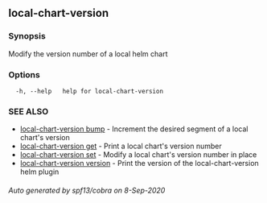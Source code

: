 ## local-chart-version



### Synopsis

Modify the version number of a local helm chart

### Options

```
  -h, --help   help for local-chart-version
```

### SEE ALSO

* [local-chart-version bump](local-chart-version_bump.md)	 - Increment the desired segment of a local chart's version
* [local-chart-version get](local-chart-version_get.md)	 - Print a local chart's version number
* [local-chart-version set](local-chart-version_set.md)	 - Modify a local chart's version number in place
* [local-chart-version version](local-chart-version_version.md)	 - Print the version of the local-chart-version helm plugin

###### Auto generated by spf13/cobra on 8-Sep-2020
